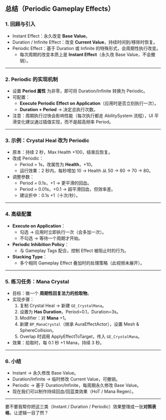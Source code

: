 ## 总结（Periodic Gameplay Effects）

### 1. 回顾与引入

- Instant Effect：永久改变 **Base Value**。
- Duration / Infinite Effect：改变 **Current Value**，持续时间到/移除时恢复。
- Periodic Effect：基于 Duration 或 Infinite 的特殊形式，会周期性执行改变。
  - 每次周期的改变本质上是 **Instant Effect**（永久改 Base Value，不会撤销）。

------

### 2. Periodic 的实现机制

- 设置 **Period 属性** 为非零，即可将 Duration/Infinite 转换为 Periodic。
- 可配置：
  - **Execute Periodic Effect on Application**（应用时是否立刻执行一次）。
  - **Duration + Period** → 决定总执行次数。
- 注意：周期执行过快会影响性能（每次执行都走 AbilitySystem 流程），UI 平滑变化建议通过插值实现，而不是超高频率 Period。

------

### 3. 示例：Crystal Heal 改为 Periodic

- 原本：持续 2 秒，Max Health +100，结束后恢复。
- 改成 Periodic：
  - Period = 1s，改属性为 **Health**，+10。
  - 运行效果：2 秒内，每秒增加 10 → Health 从 50 → 60 → 70 → 80。
- 调整参数：
  - Period = 0.1s，+1 → 更平滑的回血。
  - Period = 0.01s，+0.1 → 超平滑回血，但效率差。
  - 建议折中：0.1s +1（十次/秒）。

------

### 4. 高级配置

- **Execute on Application**：
  - 勾选 → 应用时立即执行一次（会多加一次）。
  - 不勾选 → 等待一个周期才开始。
- **Periodic Inhibition Policy**：
  - 与 Gameplay Tags 配合，控制 Effect 被阻止时的行为。
- **Stacking Type**：
  - 多个相同 Gameplay Effect 叠加时的处理策略（此视频未展开）。

------

### 5. 练习任务：Mana Crystal

- 目标：做一个 **周期性回复法力的拾取物**。
- 实现步骤：
  1. 复制 Crystal Heal → 新建 `GE_CrystalMana`。
  2. 设置为 **Has Duration**，Period=0.1，Duration=3s。
  3. Modifier：对 **Mana** +1。
  4. 新建 `BP_ManaCrystal`（继承 AuraEffectActor），设置 Mesh & SphereCollision。
  5. Overlap 时调用 ApplyEffectToTarget，传入 `GE_CrystalMana`。
- 效果：拾取时，每 0.1 秒 +1 Mana，持续 3 秒。

------

### 6. 小结

- Instant → 永久修改 Base Value。
- Duration/Infinite → 临时修改 Current Value，可撤销。
- Periodic → 基于 Duration/Infinite，每周期永久修改 Base Value。
- 现在我们可以制作持续回血/回蓝类效果（HoT / Mana Regen）。

------

要不要我帮你把这三类（Instant / Duration / Periodic）效果整理成一张**对照表格**，让逻辑一目了然？